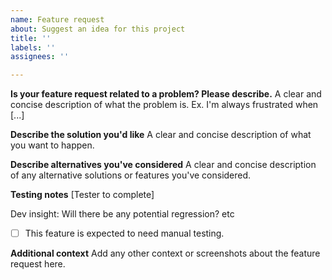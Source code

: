 ```yaml
---
name: Feature request
about: Suggest an idea for this project
title: ''
labels: ''
assignees: ''

---
```


**Is your feature request related to a problem? Please describe.**
A clear and concise description of what the problem is. Ex. I'm always frustrated when [...]

**Describe the solution you'd like**
A clear and concise description of what you want to happen.

**Describe alternatives you've considered**
A clear and concise description of any alternative solutions or features you've considered.

**Testing notes**
[Tester to complete]

Dev insight: Will there be any potential regression? etc

- [ ] This feature is expected to need manual testing.

**Additional context**
Add any other context or screenshots about the feature request here.
